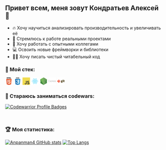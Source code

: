 ## Привет всем, меня зовут Кондратьев Алексей 👋

- 🔥 Хочу научиться анализировать производительность и увеличивать её
- 🎯 Стремлюсь к работе реальными проектами
- 🔞 Хочу работать с опытными коллегами
- 💻 Освоить новые фреймворки и библиотеки
- ✍🏻 Хочу писать чистый читабельный код

### 🔨 Мой стек:
<p>
  <img src="https://raw.githubusercontent.com/github/explore/80688e429a7d4ef2fca1e82350fe8e3517d3494d/topics/html/html.png" alt="HTML" height="24">
  <img src="https://raw.githubusercontent.com/github/explore/80688e429a7d4ef2fca1e82350fe8e3517d3494d/topics/css/css.png" alt="CSS" height="24" >
  <img src="https://raw.githubusercontent.com/github/explore/80688e429a7d4ef2fca1e82350fe8e3517d3494d/topics/javascript/javascript.png" alt="Javascript" height="24">
  <img src="https://raw.githubusercontent.com/github/explore/80688e429a7d4ef2fca1e82350fe8e3517d3494d/topics/react/react.png" alt="React.js" height="24">
  <img src="https://raw.githubusercontent.com/github/explore/80688e429a7d4ef2fca1e82350fe8e3517d3494d/topics/nodejs/nodejs.png" alt="Node.js" height="24">
  <img src="https://raw.githubusercontent.com/github/explore/80688e429a7d4ef2fca1e82350fe8e3517d3494d/topics/express/express.png" alt="Express" height="24">
  <img src="https://raw.githubusercontent.com/github/explore/80688e429a7d4ef2fca1e82350fe8e3517d3494d/topics/git/git.png" alt="git" height="24">
</p>

### 💪 Стараюсь заниматься codewars:
[![Codewarrior Profile Badges](https://www.codewars.com/users/Anpanman/badges/large)](codewars)

<br />

### 🏆 Моя статистика:
[![Anpanman4 GitHub stats](https://github-readme-stats.vercel.app/api?username=Anpanman4&show_icons=true)](https://github.com/anuraghazra/github-readme-stats)
[![Top Langs](https://github-readme-stats.vercel.app/api/top-langs/?username=Anpanman4&layout=compact)](https://github.com/anuraghazra/github-readme-stats)

[codewars]: https://www.codewars.com/users/Anpanman "Ссылка на codewars профиль"
